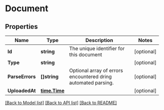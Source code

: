 # Document

## Properties

Name | Type | Description | Notes
------------ | ------------- | ------------- | -------------
**Id** | **string** | The unique identifier for this document | [optional] 
**Type** | **string** |  | [optional] 
**ParseErrors** | **[]string** | Optional array of errors encountered dring automated parsing. | [optional] 
**UploadedAt** | [**time.Time**](time.Time.md) |  | [optional] 

[[Back to Model list]](../README.md#documentation-for-models) [[Back to API list]](../README.md#documentation-for-api-endpoints) [[Back to README]](../README.md)


